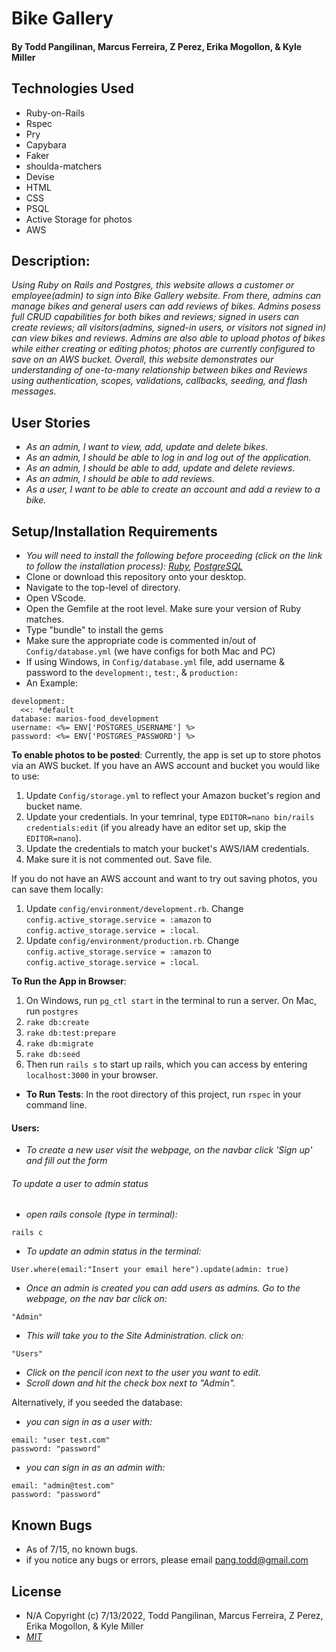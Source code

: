 # Bike Gallery

#### By Todd Pangilinan, Marcus Ferreira, Z Perez, Erika Mogollon, & Kyle Miller

## Technologies Used

* Ruby-on-Rails
* Rspec 
* Pry
* Capybara
* Faker 
* shoulda-matchers 
* Devise 
* HTML
* CSS
* PSQL
* Active Storage for photos
* AWS 

## Description:
_Using Ruby on Rails and Postgres, this website allows a customer or employee(admin) to sign into Bike Gallery website. From there, admins can manage bikes and general users can add reviews of bikes. Admins posess full CRUD capabilities for both bikes and reviews; signed in users can create reviews; all visitors(admins, signed-in users, or visitors not signed in) can view bikes and reviews. Admins are also able to upload photos of bikes while either creating or editing photos; photos are currently configured to save on an AWS bucket. Overall, this website demonstrates our understanding of one-to-many relationship between bikes and Reviews using authentication, scopes, validations, callbacks, seeding, and flash messages._

## User Stories

* _As an admin, I want to view, add, update and delete bikes._
* _As an admin, I should be able to log in and log out of the application._
* _As an admin, I should be able to add, update and delete reviews._
*  _As an admin, I should be able to add reviews._
* _As a user, I want to be able to create an account and add a review to a bike._


## Setup/Installation Requirements

* _You will need to install the following before proceeding (click on the link to follow the installation process):_
_[Ruby](https://www.ruby-lang.org/en/documentation/installation/),_
_[PostgreSQL](https://www.postgresql.org/docs/current/tutorial-install.html)_
* Clone or download this repository onto your desktop.
* Navigate to the top-level of directory.
* Open VScode.
* Open the Gemfile at the root level. Make sure your version of Ruby matches.
* Type "bundle" to install the gems
* Make sure the appropriate code is commented in/out of `Config/database.yml` (we have configs for both Mac and PC)
* If using Windows, in `Config/database.yml` file, add username & password to the `development:`, `test:`, & `production:`
* An Example:  
```
development:
  <<: *default
database: marios-food_development
username: <%= ENV['POSTGRES_USERNAME'] %> 
password: <%= ENV['POSTGRES_PASSWORD'] %> 
```

**To enable photos to be posted**: 
Currently, the app is set up to store photos via an AWS bucket. If you have an AWS account and bucket you would like to use:
  1. Update `Config/storage.yml` to reflect your Amazon bucket's region and bucket name.
  2. Update your credentials. In your temrinal, type `EDITOR=nano bin/rails credentials:edit` (if you already have an editor set up, skip the `EDITOR=nano`).
  3. Update the credentials to match your bucket's AWS/IAM credentials. 
  4. Make sure it is not commented out. Save file.

If you do not have an AWS account and want to try out saving photos, you can save them locally:
  1. Update `config/environment/development.rb`. Change `config.active_storage.service = :amazon` to `config.active_storage.service = :local`.
  2. Update `config/environment/production.rb`. Change `config.active_storage.service = :amazon` to `config.active_storage.service = :local`.

**To Run the App in Browser**: 
  1. On Windows, run `pg_ctl start` in the terminal to run a server. On Mac, run `postgres`
  2. `rake db:create`
  3. `rake db:test:prepare`
  4. `rake db:migrate`
  5. `rake db:seed`
  6. Then run `rails s` to start up rails, which you can access by entering `localhost:3000` in your browser.
* **To Run Tests**: In the root directory of this project, run `rspec` in your command line.



#### Users:

* _To create a new user visit the webpage, on the navbar click 'Sign up' and fill out the form_

###### _To update a user to admin status_
* _open rails console (type in terminal):_
```
rails c
```
* _To update an admin status in the terminal:_
```
User.where(email:"Insert your email here").update(admin: true)
```
* _Once an admin is created you can add users as admins. Go to the webpage, on the nav bar click on:_
```
"Admin"
```
* _This will take you to the Site Administration. click on:_
```
"Users"
```
* _Click on the pencil icon next to the user you want to edit._
* _Scroll down and hit the check box next to "Admin"._

Alternatively, if you seeded the database:
* _you can sign in as a user with:_
```
email: "user test.com"
password: "password"
```

* _you can sign in as an admin with:_
```
email: "admin@test.com"
password: "password"
```
## Known Bugs

- As of 7/15, no known bugs.
- if you notice any bugs or errors, please email pang.todd@gmail.com

## License

- N/A Copyright (c) 7/13/2022, Todd Pangilinan, Marcus Ferreira, Z Perez, Erika Mogollon, & Kyle Miller
- _[MIT](https://opensource.org/licenses/MIT)_